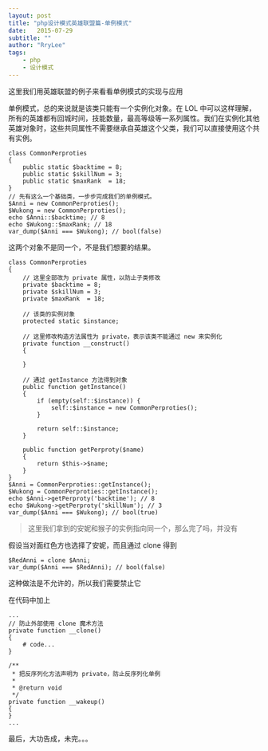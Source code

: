 ```yaml
---
layout: post
title: "php设计模式英雄联盟篇-单例模式"
date:   2015-07-29
subtitle: ""
author: "RryLee"
tags:
    - php
    - 设计模式
---
```


这里我们用英雄联盟的例子来看看单例模式的实现与应用

单例模式，总的来说就是该类只能有一个实例化对象。在 LOL 中可以这样理解，所有的英雄都有回城时间，技能数量，最高等级等一系列属性。我们在实例化其他英雄对象时，这些共同属性不需要继承自英雄这个父类，我们可以直接使用这个共有实例。

    class CommonPerproties
    {
        public static $backtime = 8;
        public static $skillNum = 3;
        public static $maxRank  = 18;
    }
    // 先有这么一个基础类，一步步完成我们的单例模式。
    $Anni = new CommonPerproties();
    $Wukong = new CommonPerproties();
    echo $Anni::$backtime; // 8
    echo $Wukong::$maxRank; // 18
    var_dump($Anni === $Wukong); // bool(false)

这两个对象不是同一个，不是我们想要的结果。

    class CommonPerproties
    {
        // 这里全部改为 private 属性，以防止子类修改
        private $backtime = 8;
        private $skillNum = 3;
        private $maxRank  = 18;

        // 该类的实例对象
        protected static $instance;

        // 这里修改构造方法属性为 private，表示该类不能通过 new 来实例化
        private function __construct()
        {

        }

        // 通过 getInstance 方法得到对象
        public function getInstance()
        {
            if (empty(self::$instance)) {
                self::$instance = new CommonPerproties();
            }

            return self::$instance;
        }

        public function getPerproty($name)
        {
            return $this->$name;
        }
    }
    $Anni = CommonPerproties::getInstance();
    $Wukong = CommonPerproties::getInstance();
    echo $Anni->getPerproty('backtime'); // 8
    echo $Wukong->getPerproty('skillNum'); // 3
    var_dump($Anni === $Wukong); // bool(true)

>这里我们拿到的安妮和猴子的实例指向同一个，那么完了吗，并没有

假设当对面红色方也选择了安妮，而且通过 clone 得到

    $RedAnni = clone $Anni;
    var_dump($Anni === $RedAnni); // bool(false)

这种做法是不允许的，所以我们需要禁止它

在代码中加上

    ...
    // 防止外部使用 clone 魔术方法
    private function __clone()
    {
        # code...
    }

    /**
     * 把反序列化方法声明为 private，防止反序列化单例
     *
     * @return void
     */
    private function __wakeup()
    {
    }
    ...

最后，大功告成，未完。。。
